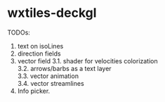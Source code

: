 # wxtiles-deckgl

TODOs:

1. text on isoLines
2. direction fields
3. vector field
   3.1. shader for velocities colorization  
   3.2. arrows/barbs as a text layer  
   3.3. vector animation  
   3.4. vector streamlines  
4. Info picker.
